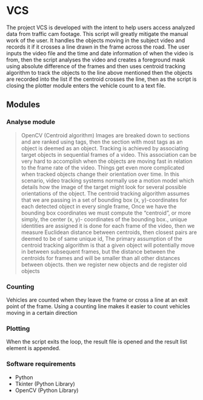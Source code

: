 # **VCS**

The project VCS is developed with the intent to help users access analyzed data from traffic cam
footage. This script will greatly mitigate the manual work of the user. It handles the objects moving in
the subject video and records it if it crosses a line drawn in the frame across the road. The user inputs
the video file and the time and date information of when the video is from, then the script analyses the
video and creates a foreground mask using absolute difference of the frames and then uses centroid
tracking algorithm to track the objects to the line above mentioned then the objects are recorded into
the list if the centroid crosses the line, then as the script is closing the plotter module enters the vehicle
count to a text file.

## Modules
### Analyse module

> OpenCV (Centroid algorithm) 
Images are breaked down to sections and are ranked using tags, then the section with most
tags as an object is deemed as an object. Tracking is achieved by associating target objects in
sequential frames of a video. This association can be very hard to accomplish when the objects are
moving fast in relation to the frame rate of the video. Things get even more complicated when
tracked objects change their orientation over time. In this scenario, video tracking systems normally
use a motion model which details how the image of the target might look for several possible
orientations of the object. The centroid tracking algorithm assumes that we are passing in a set of
bounding box (x, y)-coordinates for each detected object in every single frame, Once we have the
bounding box coordinates we must compute the “centroid”, or more simply, the center (x, y)-
coordinates of the bounding box., unique identities are assigned it is done for each frame of the
video, then we measure Euclidean distance between centroids, then closest pairs are deemed to be
of same unique id, The primary assumption of the centroid tracking algorithm is that a given object
will potentially move in between subsequent frames, but the distance between the centroids for
frames and will be smaller than all other distances between objects. then we register new objects
and de register old objects

### Counting

Vehicles are counted when they leave the frame or cross a line at an exit point of the frame.
Using a counting line makes it easier to count vehicles moving in a certain direction

### Plotting

When the script exits the loop, the result file is opened and the result list element is
appended.

### Software requirements
- Python 
- Tkinter (Python Library)
- OpenCV (Python Library)
